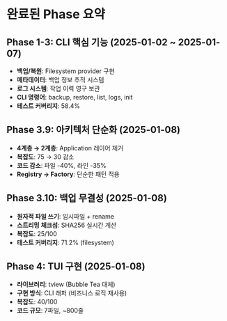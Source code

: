 # 완료된 Phase 요약

## Phase 1-3: CLI 핵심 기능 (2025-01-02 ~ 2025-01-07)
- **백업/복원**: Filesystem provider 구현
- **메타데이터**: 백업 정보 추적 시스템
- **로그 시스템**: 작업 이력 영구 보관
- **CLI 명령어**: backup, restore, list, logs, init
- **테스트 커버리지**: 58.4%

## Phase 3.9: 아키텍처 단순화 (2025-01-08)
- **4계층 → 2계층**: Application 레이어 제거
- **복잡도**: 75 → 30 감소
- **코드 감소**: 파일 -40%, 라인 -35%
- **Registry → Factory**: 단순한 패턴 적용

## Phase 3.10: 백업 무결성 (2025-01-08)
- **원자적 파일 쓰기**: 임시파일 + rename
- **스트리밍 체크섬**: SHA256 실시간 계산
- **복잡도**: 25/100
- **테스트 커버리지**: 71.2% (filesystem)

## Phase 4: TUI 구현 (2025-01-08)
- **라이브러리**: tview (Bubble Tea 대체)
- **구현 방식**: CLI 래퍼 (비즈니스 로직 재사용)
- **복잡도**: 40/100
- **코드 규모**: 7파일, ~800줄
